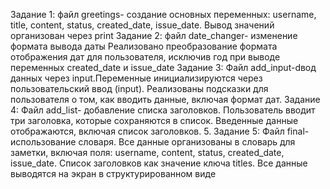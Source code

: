 Задание 1: файл greetings- создание основных переменных: username, title, content, status, created_date, issue_date.
Вывод значений организован через print
Задание 2: файл date_changer- изменение формата вывода даты
Реализовано преобразование формата отображения дат для пользователя, исключив год при выводе переменных created_date и issue_date
Задание 3: Файл add_input-dвод данных через input.Переменные инициализируются через пользовательский ввод (input).
Реализованы подсказки для пользователя о том, как вводить данные, включая формат дат.
Задание 4: Файл add_list- добавление списка заголовков. Пользователь вводит три заголовка, которые сохраняются в список. Введенные данные отображаются, включая список заголовков.
5. Задание 5: Файл final- использование словаря. Все данные организованы в словарь для заметки, включая поля: username, content, status, created_date, issue_date. 
Список заголовков как значение ключа titles.
Все данные выводятся на экран в структурированном виде
